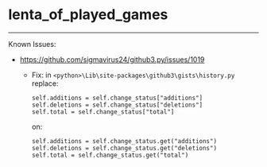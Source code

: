 # lenta_of_played_games

---

Known Issues:
 * https://github.com/sigmavirus24/github3.py/issues/1019

     * Fix: in `<python>\Lib\site-packages\github3\gists\history.py` replace:
         ```
         self.additions = self.change_status["additions"]
         self.deletions = self.change_status["deletions"]
         self.total = self.change_status["total"]
         ```
        on:
         ```
         self.additions = self.change_status.get("additions")
         self.deletions = self.change_status.get("deletions")
         self.total = self.change_status.get("total")
         ```